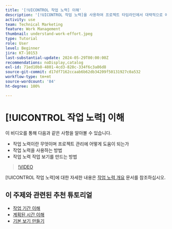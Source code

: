 ```yaml
---
title: '[!UICONTROL 작업 노력] 이해'
description: '[!UICONTROL 작업 노력]을 사용하여 프로젝트 타임라인에서 대략적으로 예측된 시간을 파악할 수 있는 방법에 대해 알아봅니다.'
activity: use
team: Technical Marketing
feature: Work Management
thumbnail: understand-work-effort.jpeg
type: Tutorial
role: User
level: Beginner
jira: KT-10153
last-substantial-update: 2024-05-29T00:00:00Z
recommendations: noDisplay,catalog
exl-id: 71ed10b8-4801-4cd3-828c-334f6c3a86d8
source-git-commit: d17df7162ccaab6b62db34209f50131927c0a532
workflow-type: tm+mt
source-wordcount: '84'
ht-degree: 100%

---
```


# [!UICONTROL 작업 노력] 이해

이 비디오를 통해 다음과 같은 사항을 알아볼 수 있습니다.

* 작업 노력이란 무엇이며 프로젝트 관리에 어떻게 도움이 되는가
* 작업 노력을 사용하는 방법
* 작업 노력 작업 보기를 만드는 방법

>[!VIDEO](https://video.tv.adobe.com/v/3429446/?quality=12&learn=on&enablevpops)

[!UICONTROL 작업 노력]에 대한 자세한 내용은 [작업 노력 개요](https://experienceleague.adobe.com/docs/workfront/using/manage-work/tasks/task-information/work-effort.html?lang=ko-KR) 문서를 참조하십시오.

## 이 주제와 관련된 추천 튜토리얼

* [작업 기간 이해](/help/manage-work/tasks/understand-task-durations.md)
* [계획된 시간 이해](/help/manage-work/tasks/understand-planned-hours.md)
* [기본 보기 만들기](/help/reporting/basic-reporting/create-a-basic-view.md)
